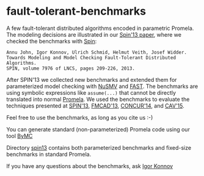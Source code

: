 fault-tolerant-benchmarks
=========================

A few fault-tolerant distributed algorithms encoded in parametric Promela.
The modeling decisions are illustrated in our
[Spin'13 paper](http://forsyte.at/wp-content/uploads/spin13.pdf), where we
checked the benchmarks with [Spin](http://spinroot.com):

    Annu John, Igor Konnov, Ulrich Schmid, Helmut Veith, Josef Widder.
    Towards Modeling and Model Checking Fault-Tolerant Distributed Algorithms.
    SPIN, volume 7976 of LNCS, pages 209-226, 2013.

After SPIN'13 we collected new benchmarks and extended them for parameterized
model checking with [NuSMV](http://nusmv.fbk.eu/) and
[FAST](http://www.lsv.ens-cachan.fr/Software/fast/). The benchmarks are using
symbolic expressions like ```assume(...)``` that cannot be directly translated
into normal [Promela](http://spinroot.com/spin/Man/promela.html).  We used the
benchmarks to evaluate the techniques presented at
[SPIN'13](http://forsyte.at/wp-content/uploads/spin13.pdf),
[FMCAD'13](http://www.cs.utexas.edu/users/hunt/FMCAD/FMCAD13/papers/10-Model-Checking-Fault-Tolerant-Distributed-Algo.pdf),
[CONCUR'14](http://forsyte.at/wp-content/uploads/concur14-reachability.pdf),
and [CAV'15](http://forsyte.at/download/konnov-cav15.pdf).

Feel free to use the benchmarks, as long as you cite us :-)

You can generate standard (non-parameterized) Promela code using our
tool [ByMC](http://forsyte.tuwien.ac.at/software/bymc)

Directory [spin13](./spin13) contains both parameterized benchmarks and
fixed-size benchmarks in standard Promela.

If you have any questions about the benchmarks, ask
[Igor Konnov](http://forsyte.at/people/konnov)

